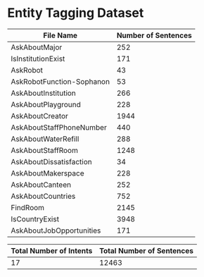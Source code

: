 # Entity Tagging Dataset

| File Name | Number of Sentences |
| --- | --- |
| AskAboutMajor | 252 |
| IsInstitutionExist | 171 |
| AskRobot | 43 |
| AskRobotFunction-Sophanon | 53 |
| AskAboutInstitution | 266 |
| AskAboutPlayground | 228 |
| AskAboutCreator | 1944 |
| AskAboutStaffPhoneNumber | 440 |
| AskAboutWaterRefill | 288 |
| AskAboutStaffRoom | 1248 |
| AskAboutDissatisfaction | 34 |
| AskAboutMakerspace | 228 |
| AskAboutCanteen | 252 |
| AskAboutCountries | 752 |
| FindRoom | 2145 |
| IsCountryExist | 3948 |
| AskAboutJobOpportunities | 171 |

|Total Number of Intents | Total Number of Sentences |
| --- | --- |
| 17 | 12463 |
